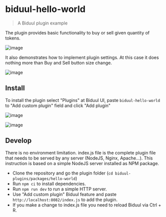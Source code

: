 # biduul-hello-world

> A Biduul plugin example

The plugin provides basic functionality to buy or sell given quantity of tokens. 

![image](https://user-images.githubusercontent.com/1082083/125951680-2b9a64f7-6b6e-44c8-80ba-3556cb15500f.png)

It also demonstrates how to implement plugin settings. At this case it does nothing more than Buy and Sell button size change.

![image](https://user-images.githubusercontent.com/1082083/125952310-7fdaa428-4f26-4f7c-a645-2a2290d111b6.png)


## Install

To install the plugin select "Plugins" at Biduul UI, paste `biduul-hello-world` to "Add custom plugin" field and click "Add plugin"

![image](https://user-images.githubusercontent.com/1082083/125951305-df05c768-05eb-4ac3-ab7e-4e9efba5807c.png)

![image](https://user-images.githubusercontent.com/1082083/125951391-958f22a2-d337-43cf-904b-6bf111137630.png)



## Develop

There is no environment limitation. index.js file is the complete plugin file that needs to be served by any server (NodeJS, Nginx, Apache...). This instruction is based on a simple NodeJS server installed as NPM package.

- Clone the repository and go the plugin folder (`cd biduul-plugins/packages/hello-world`)
- Run `npm ci` to install dependencies.
- Run `npm run dev` to run a simple HTTP server.
- Use "Add custom plugin" Biduul feature and paste `http://localhost:8082/index.js` to add the plugin.
- If you make a change to index.js file you need to reload Biduul via Ctrl + R.


